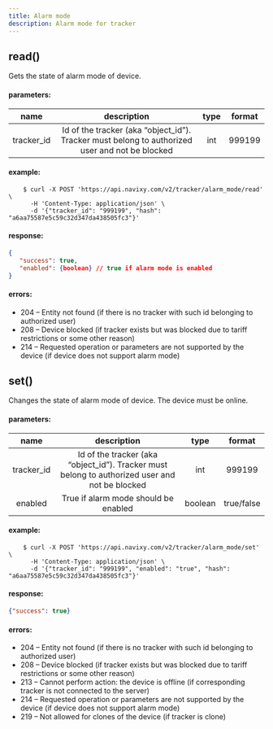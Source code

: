 ```yaml
---
title: Alarm mode
description: Alarm mode for tracker
---
```


## read()

Gets the state of alarm mode of device.

#### parameters:

| name | description | type | format |
| :------: | :------: | :-----:| :-----:|
| tracker_id | Id of the tracker (aka “object_id”). Tracker must belong to authorized user and not be blocked | int | 999199 |

#### example:

```abap
    $ curl -X POST 'https://api.navixy.com/v2/tracker/alarm_mode/read' \
      -H 'Content-Type: application/json' \ 
      -d '{"tracker_id": "999199", "hash": "a6aa75587e5c59c32d347da438505fc3"}'
```

#### response:

```json
{
   "success": true,
   "enabled": {boolean} // true if alarm mode is enabled
}
```

#### errors:

*   204 – Entity not found (if there is no tracker with such id belonging to authorized user)
*   208 – Device blocked (if tracker exists but was blocked due to tariff restrictions or some other reason)
*   214 – Requested operation or parameters are not supported by the device (if device does not support alarm mode)

## set()

Changes the state of alarm mode of device. The device must be online.

#### parameters:

| name | description | type | format |
| :------: | :------: | :-----:| :-----:|
| tracker_id | Id of the tracker (aka “object_id”). Tracker must belong to authorized user and not be blocked | int | 999199 |
| enabled |  True if alarm mode should be enabled | boolean | true/false |

#### example:

```abap
    $ curl -X POST 'https://api.navixy.com/v2/tracker/alarm_mode/set' \
      -H 'Content-Type: application/json' \ 
      -d '{"tracker_id": "999199", "enabled": "true", "hash": "a6aa75587e5c59c32d347da438505fc3"}'
```

#### response:

```json
{"success": true}
```

#### errors:

*   204 – Entity not found (if there is no tracker with such id belonging to authorized user)
*   208 – Device blocked (if tracker exists but was blocked due to tariff restrictions or some other reason)
*   213 – Cannot perform action: the device is offline (if corresponding tracker is not connected to the server)
*   214 – Requested operation or parameters are not supported by the device (if device does not support alarm mode)
*   219 – Not allowed for clones of the device (if tracker is clone)
